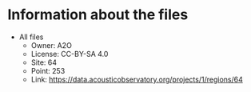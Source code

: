 # Information about the files

- All files
   - Owner: A2O
   - License: CC-BY-SA 4.0
   - Site: 64
   - Point: 253
   - Link: https://data.acousticobservatory.org/projects/1/regions/64